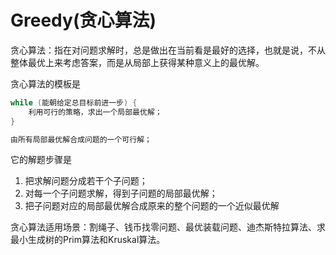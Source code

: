 # Greedy(贪心算法)

贪心算法：指在对问题求解时，总是做出在当前看是最好的选择，也就是说，不从整体最优上来考虑答案，而是从局部上获得某种意义上的最优解。

贪心算法的模板是

```java
while (能朝给定总目标前进一步) {
    利用可行的策略，求出一个局部最优解；
}

由所有局部最优解合成问题的一个可行解；
```

它的解题步骤是

1. 把求解问题分成若干个子问题；
2. 对每一个子问题求解，得到子问题的局部最优解；
3. 把子问题对应的局部最优解合成原来的整个问题的一个近似最优解

贪心算法适用场景：割绳子、钱币找零问题、最优装载问题、迪杰斯特拉算法、求最小生成树的Prim算法和Kruskal算法。